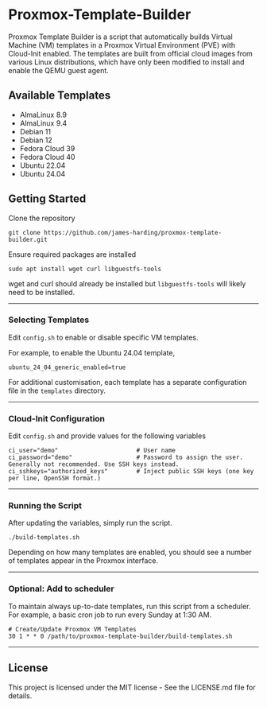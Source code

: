 # Proxmox-Template-Builder

Proxmox Template Builder is a script that automatically builds Virtual Machine (VM) templates in a Proxmox Virtual Environment (PVE) with Cloud-Init enabled. The templates are built from official cloud images from various Linux distributions, which have only been modified to install and enable the QEMU guest agent.  

## Available Templates
- AlmaLinux 8.9 
- AlmaLinux 9.4 
- Debian 11 
- Debian 12
- Fedora Cloud 39
- Fedora Cloud 40
- Ubuntu 22.04 
- Ubuntu 24.04

## Getting Started

Clone the repository
```
git clone https://github.com/james-harding/proxmox-template-builder.git
```

Ensure required packages are installed
```
sudo apt install wget curl libguestfs-tools
```

wget and curl should already be installed but `libguestfs-tools` will likely need to be installed.

---

### Selecting Templates

Edit `config.sh` to enable or disable specific VM templates.

For example, to enable the Ubuntu 24.04 template, 
```
ubuntu_24_04_generic_enabled=true
```

For additional customisation, each template has a separate configuration file in the `templates` directory.

---

### Cloud-Init Configuration

Edit `config.sh` and provide values for the following variables
```
ci_user="demo"                      # User name                                       
ci_password="demo"                  # Password to assign the user. Generally not recommended. Use SSH keys instead.           
ci_sshkeys="authorized_keys"        # Inject public SSH keys (one key per line, OpenSSH format.) 
```

---

### Running the Script

After updating the variables, simply run the script.

```
./build-templates.sh
```
Depending on how many templates are enabled, you should see a number of templates appear in the Proxmox interface.

---

### Optional: Add to scheduler

To maintain always up-to-date templates, run this script from a scheduler. For example, a basic cron job to run every Sunday at 1:30 AM. 

```
# Create/Update Proxmox VM Templates
30 1 * * 0 /path/to/proxmox-template-builder/build-templates.sh
```

---

## License

This project is licensed under the MIT license - See the LICENSE.md file for details.
